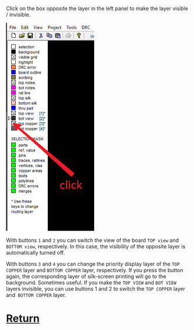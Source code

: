 Click on the box opposite the layer in the left panel to make the layer visible / invisible.

![](pictures/layer_vis.png)

With buttons `1` and `2` you can switch the view of the board `TOP view` and `BOTTOM view`, respectively. In this case, the visibility of the opposite layer is automatically turned off.

With buttons `3` and `4` you can change the priority display layer of the `TOP COPPER` layer and `BOTTOM COPPER` layer, respectively. If you press the button again, the corresponding layer of silk-screen printing will go to the background. Sometimes useful. If you make the `TOP VIEW` and `BOT VIEW` layers invisible, you can use buttons 1 and 2 to switch the `TOP COPPER` layer and` BOTTOM COPPER` layer.

# [Return](How_to.md)
